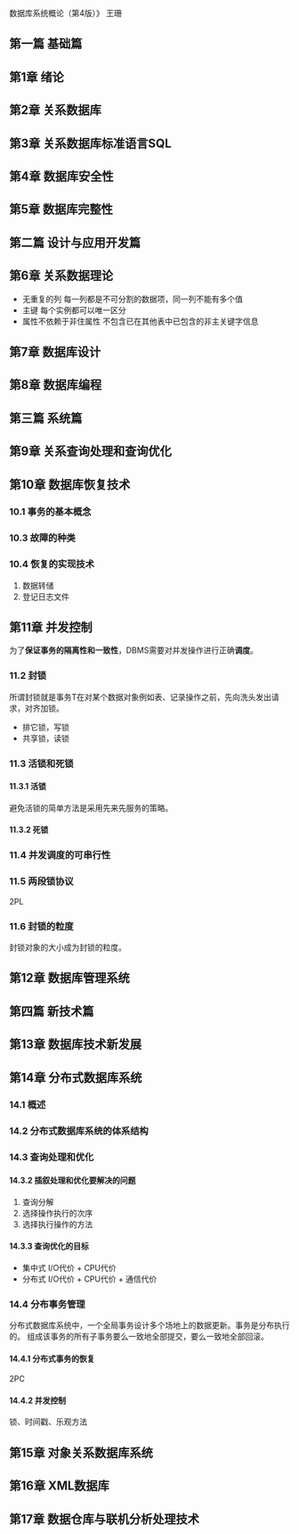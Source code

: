 数据库系统概论（第4版）》 王珊

## 第一篇 基础篇
## 第1章 绪论
## 第2章 关系数据库
## 第3章 关系数据库标准语言SQL
## 第4章 数据库安全性
## 第5章 数据库完整性

## 第二篇 设计与应用开发篇
## 第6章 关系数据理论
* 无重复的列 每一列都是不可分割的数据项，同一列不能有多个值
* 主键 每个实例都可以唯一区分
* 属性不依赖于非住属性 不包含已在其他表中已包含的非主关键字信息
  
## 第7章 数据库设计
## 第8章 数据库编程

## 第三篇 系统篇
## 第9章 关系查询处理和查询优化
## 第10章 数据库恢复技术
### 10.1 事务的基本概念
### 10.3 故障的种类
### 10.4 恢复的实现技术
1. 数据转储
2. 登记日志文件

## 第11章 并发控制
为了**保证事务的隔离性和一致性**，DBMS需要对并发操作进行正确**调度**。
### 11.2 封锁
所谓封锁就是事务T在对某个数据对象例如表、记录操作之前，先向洗头发出请求，对齐加锁。
* 排它锁，写锁
* 共享锁，读锁

### 11.3 活锁和死锁
#### 11.3.1 活锁
避免活锁的简单方法是采用先来先服务的策略。
#### 11.3.2 死锁
### 11.4 并发调度的可串行性
### 11.5 两段锁协议
2PL
### 11.6 封锁的粒度
封锁对象的大小成为封锁的粒度。
## 第12章 数据库管理系统

## 第四篇 新技术篇
## 第13章 数据库技术新发展
## 第14章 分布式数据库系统
### 14.1 概述
### 14.2 分布式数据库系统的体系结构
### 14.3 查询处理和优化
#### 14.3.2 插叙处理和优化要解决的问题
1. 查询分解
2. 选择操作执行的次序
3. 选择执行操作的方法
   
#### 14.3.3 查询优化的目标
* 集中式 I/O代价 + CPU代价
* 分布式 I/O代价 + CPU代价 + 通信代价

### 14.4 分布事务管理
分布式数据库系统中，一个全局事务设计多个场地上的数据更新。事务是分布执行的。
组成该事务的所有子事务要么一致地全部提交，要么一致地全部回滚。
#### 14.4.1 分布式事务的恢复
2PC
#### 14.4.2 并发控制
锁、时间戳、乐观方法

## 第15章 对象关系数据库系统
## 第16章 XML数据库
## 第17章 数据仓库与联机分析处理技术